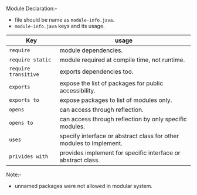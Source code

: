 Module Declaration:-
  - file should be name as `module-info.java`.
  - `module-info.java` keys and its usage.   
  
 
| Key | usage |  
| - | - |      
| `require` | module dependencies.   |
| `require static` | module required at compile time, not runtime. |
| `require transitive` | exports dependencies too. |
| `exports` | expose the list of packages for public accessibility. |
| `exports to` | expose packages to list of modules only. |
| `opens` | can access through reflection. |
| `opens to` | can access through reflection by only specific modules. |
| `uses` |  specify interface or abstract class for other modules to implement. |
| `privides with` | provides implement for specific interface or abstract class. |

Note:-
- unnamed packages were not allowed in modular system.
   
